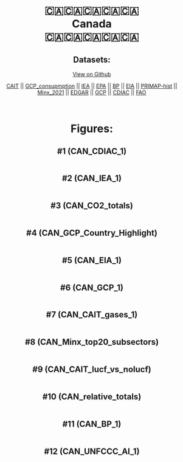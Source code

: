 
<center>
<h1 align="center">
🇨🇦🇨🇦🇨🇦🇨🇦🇨🇦
<br>
Canada
<br>
🇨🇦🇨🇦🇨🇦🇨🇦🇨🇦
</h1>
<h2>Datasets:</h2>
<p><a href="https://github.com/dquintani/GreenhouseData/tree/master/country_data/CAN_Canada/data">View on Github</a>
<br></p><p><a href="data/CAN_CAIT.csv">CAIT</a> || <a href="data/CAN_GCP_consupmption.csv">GCP_consupmption</a> || <a href="data/CAN_IEA.csv">IEA</a> || <a href="data/CAN_EPA.csv">EPA</a> || <a href="data/CAN_BP.csv">BP</a> || <a href="data/CAN_EIA.csv">EIA</a> || <a href="data/CAN_PRIMAP-hist.csv">PRIMAP-hist</a> || <a href="data/CAN_Minx_2021.csv">Minx_2021</a> || <a href="data/CAN_EDGAR.csv">EDGAR</a> || <a href="data/CAN_GCP.csv">GCP</a> || <a href="data/CAN_CDIAC.csv">CDIAC</a> || <a href="data/CAN_FAO.csv">FAO</a></p><p><br></p>
<h1>Figures:</h1><h2>#1 (CAN_CDIAC_1)</h2>
<p><img alt="" src="figures/CAN_CDIAC_1.png" /></p><h2>#2 (CAN_IEA_1)</h2>
<p><img alt="" src="figures/CAN_IEA_1.png" /></p><h2>#3 (CAN_CO2_totals)</h2>
<p><img alt="" src="figures/CAN_CO2_totals.png" /></p><h2>#4 (CAN_GCP_Country_Highlight)</h2>
<p><img alt="" src="figures/CAN_GCP_Country_Highlight.png" /></p><h2>#5 (CAN_EIA_1)</h2>
<p><img alt="" src="figures/CAN_EIA_1.png" /></p><h2>#6 (CAN_GCP_1)</h2>
<p><img alt="" src="figures/CAN_GCP_1.png" /></p><h2>#7 (CAN_CAIT_gases_1)</h2>
<p><img alt="" src="figures/CAN_CAIT_gases_1.png" /></p><h2>#8 (CAN_Minx_top20_subsectors)</h2>
<p><img alt="" src="figures/CAN_Minx_top20_subsectors.png" /></p><h2>#9 (CAN_CAIT_lucf_vs_nolucf)</h2>
<p><img alt="" src="figures/CAN_CAIT_lucf_vs_nolucf.png" /></p><h2>#10 (CAN_relative_totals)</h2>
<p><img alt="" src="figures/CAN_relative_totals.png" /></p><h2>#11 (CAN_BP_1)</h2>
<p><img alt="" src="figures/CAN_BP_1.png" /></p><h2>#12 (CAN_UNFCCC_AI_1)</h2>
<p><img alt="" src="figures/CAN_UNFCCC_AI_1.png" /></p>